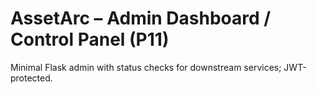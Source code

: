# AssetArc – Admin Dashboard / Control Panel (P11)
Minimal Flask admin with status checks for downstream services; JWT-protected.
